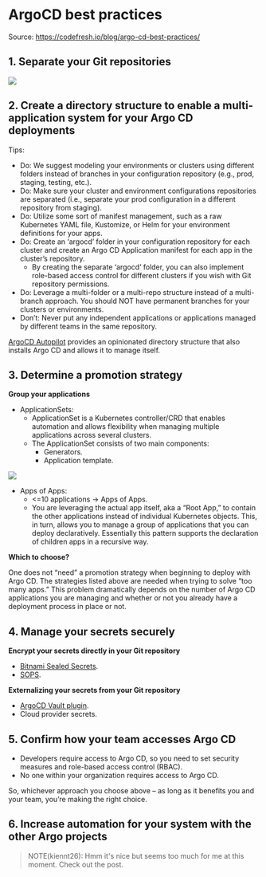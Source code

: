 # ArgoCD best practices

Source: <https://codefresh.io/blog/argo-cd-best-practices/>

## 1. Separate your Git repositories

![](https://codefresh.io/wp-content/uploads/2023/07/word-image-20220330-174003-1.png)

## 2. Create a directory structure to enable a multi-application system for your Argo CD deployments

Tips:

- Do: We suggest modeling your environments or clusters using different folders instead of branches in your configuration repository (e.g., prod, staging, testing, etc.).
- Do: Make sure your cluster and environment configurations repositories are separated (i.e., separate your prod configuration in a different repository from staging).
- Do: Utilize some sort of manifest management, such as a raw Kubernetes YAML file, Kustomize, or Helm for your environment definitions for your apps.
- Do: Create an ‘argocd’ folder in your configuration repository for each cluster and create an Argo CD Application manifest for each app in the cluster’s repository.
  - By creating the separate ‘argocd’ folder, you can also implement role-based access control for different clusters if you wish with Git repository permissions.
- Do: Leverage a multi-folder or a multi-repo structure instead of a multi-branch approach. You should NOT have permanent branches for your clusters or environments.
- Don’t: Never put any independent applications or applications managed by different teams in the same repository.

[ArgoCD Autopilot](https://argocd-autopilot.readthedocs.io/en/stable/) provides an opinionated directory structure that also installs Argo CD and allows it to manage itself.

## 3. Determine a promotion strategy

**Group your applications**

- ApplicationSets:
  - ApplicationSet is a Kubernetes controller/CRD that enables automation and allows flexibility when managing multiple applications across several clusters.
  - The ApplicationSet consists of two main components:
    - Generators.
    - Application template.

![](https://codefresh.io/wp-content/uploads/2023/07/word-image-20220330-174007-1.png)

- Apps of Apps:
  - <=10 applications -> Apps of Apps.
  - You are leveraging the actual app itself, aka a “Root App,” to contain the other applications instead of individual Kubernetes objects. This, in turn, allows you to manage a group of applications that you can deploy declaratively. Essentially this pattern supports the declaration of children apps in a recursive way.

**Which to choose?**

One does not “need” a promotion strategy when beginning to deploy with Argo CD. The strategies listed above are needed when trying to solve “too many apps.” This problem dramatically depends on the number of Argo CD applications you are managing and whether or not you already have a deployment process in place or not.

## 4. Manage your secrets securely

**Encrypt your secrets directly in your Git repository**

- [Bitnami Sealed Secrets](https://engineering.bitnami.com/).
- [SOPS](https://github.com/mozilla/sops).

**Externalizing your secrets from your Git repository**

- [ArgoCD Vault plugin](https://github.com/argoproj-labs/argocd-vault-plugin).
- Cloud provider secrets.

## 5. Confirm how your team accesses Argo CD

- Developers require access to Argo CD, so you need to set security measures and role-based access control (RBAC).
- No one within your organization requires access to Argo CD.

So, whichever approach you choose above – as long as it benefits you and your team, you’re making the right choice.

## 6. Increase automation for your system with the other Argo projects

> NOTE(kiennt26): Hmm it's nice but seems too much for me at this moment. Check out the post.

